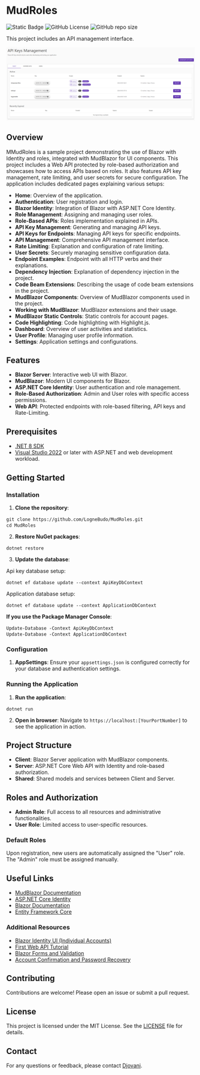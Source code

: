 # MudRoles

![Static Badge](https://img.shields.io/badge/.Net%208-MudBlazor-brightgreen?style=for-the-badge)   ![GitHub License](https://img.shields.io/github/license/LogneBudo/MudRoles?style=for-the-badge&logo=dotnet&logoColor=white&label=License%20%C2%A9%20Codemoa&labelColor=7E6FFF&link=https%3A%2F%2Fgithub.com%2FLogneBudo%2FMudRoles%2Fblob%2Fmaster%2FLICENSE.txt) ![GitHub repo size](https://img.shields.io/github/repo-size/LogneBudo/MudRoles?style=for-the-badge)

This project includes an API management interface.

![API Management](MudRoles/wwwroot/apimgt.png)

## Overview
MMudRoles is a sample project demonstrating the use of Blazor with Identity and roles, integrated with MudBlazor for UI components.
This project includes a Web API protected by role-based authorization and showcases how to access APIs based on roles. 
It also features API key management, rate limiting, and user secrets for secure configuration.
The application includes dedicated pages explaining various setups:

- **Home**: Overview of the application.
- **Authentication**: User registration and login.
- **Blazor Identity**: Integration of Blazor with ASP.NET Core Identity.
- **Role Management**: Assigning and managing user roles.
- **Role-Based APIs**: Roles implementation explained in APIs.
- **API Key Management**: Generating and managing API keys.
- **API Keys for Endpoints**: Managing API keys for specific endpoints.
- **API Management**: Comprehensive API management interface.
- **Rate Limiting**: Explanation and configuration of rate limiting.
- **User Secrets**: Securely managing sensitive configuration data.
- **Endpoint Examples**: Endpoint with all HTTP verbs and their explanations.
- **Dependency Injection**: Explanation of dependency injection in the project.
- **Code Beam Extensions**: Describing the usage of code beam extensions in the project.
- **MudBlazor Components**: Overview of MudBlazor components used in the project.
- **Working with MudBlazor**: MudBlazor extensions and their usage.
- **MudBlazor Static Controls**: Static controls for account pages.
- **Code Highlighting**: Code highlighting with Highlight.js.
- **Dashboard**: Overview of user activities and statistics.
- **User Profile**: Managing user profile information.
- **Settings**: Application settings and configurations.

## Features
- **Blazor Server**: Interactive web UI with Blazor.
- **MudBlazor**: Modern UI components for Blazor.
- **ASP.NET Core Identity**: User authentication and role management.
- **Role-Based Authorization**: Admin and User roles with specific access permissions.
- **Web API**: Protected endpoints with role-based filtering, API keys and Rate-Limiting.

## Prerequisites
- [.NET 8 SDK](https://dotnet.microsoft.com/download/dotnet/8.0)
- [Visual Studio 2022](https://visualstudio.microsoft.com/vs/) or later with ASP.NET and web development workload.

## Getting Started

### Installation
1. **Clone the repository**:

```
git clone https://github.com/LogneBudo/MudRoles.git
cd MudRoles
```

2. **Restore NuGet packages**:

```
dotnet restore
```

3. **Update the database**:

Api key database setup:

```
dotnet ef database update --context ApiKeyDbContext
```

Application database setup:

```
dotnet ef database update --context ApplicationDbContext
```

**If you use the Package Manager Console**:

```
Update-Database -Context ApiKeyDbContext
Update-Database -Context ApplicationDbContext
```

### Configuration
1. **AppSettings**: Ensure your `appsettings.json` is configured correctly for your database and authentication settings.

### Running the Application
1. **Run the application**:

```
dotnet run
```

2. **Open in browser**: Navigate to `https://localhost:[YourPortNumber]` to see the application in action.

## Project Structure
- **Client**: Blazor Server application with MudBlazor components.
- **Server**: ASP.NET Core Web API with Identity and role-based authorization.
- **Shared**: Shared models and services between Client and Server.

## Roles and Authorization
- **Admin Role**: Full access to all resources and administrative functionalities.
- **User Role**: Limited access to user-specific resources.

### Default Roles
Upon registration, new users are automatically assigned the "User" role. The "Admin" role must be assigned manually.

## Useful Links
- [MudBlazor Documentation](https://mudblazor.com/)
- [ASP.NET Core Identity](https://docs.microsoft.com/en-us/aspnet/core/security/authentication/identity)
- [Blazor Documentation](https://docs.microsoft.com/en-us/aspnet/core/blazor/)
- [Entity Framework Core](https://docs.microsoft.com/en-us/ef/core/)

### Additional Resources
- [Blazor Identity UI (Individual Accounts)](https://learn.microsoft.com/en-us/aspnet/core/blazor/security/server/?view=aspnetcore-8.0&tabs=visual-studio#blazor-identity-ui-individual-accounts)
- [First Web API Tutorial](https://learn.microsoft.com/en-us/aspnet/core/tutorials/first-web-api?view=aspnetcore-8.0&tabs=visual-studio)
- [Blazor Forms and Validation](https://learn.microsoft.com/en-us/aspnet/core/blazor/forms/validation?view=aspnetcore-8.0)
- [Account Confirmation and Password Recovery](https://learn.microsoft.com/en-us/aspnet/core/blazor/security/server/account-confirmation-and-password-recovery?view=aspnetcore-8.0)


## Contributing
Contributions are welcome! Please open an issue or submit a pull request.

## License
This project is licensed under the MIT License. See the [LICENSE](LICENSE) file for details.

## Contact
For any questions or feedback, please contact [Djovani](mailto:anupjitamang@gmail.com).

